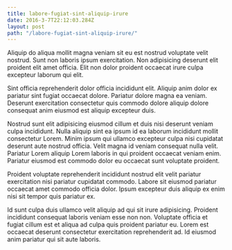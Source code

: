 ```yaml
---
title: labore-fugiat-sint-aliquip-irure
date: 2016-3-7T22:12:03.284Z
layout: post
path: "/labore-fugiat-sint-aliquip-irure/"
---
```


Aliquip do aliqua mollit magna veniam sit eu est nostrud voluptate velit nostrud. Sunt non laboris ipsum exercitation. Non adipisicing deserunt elit proident elit amet officia. Elit non dolor proident occaecat irure culpa excepteur laborum qui elit.

Sint officia reprehenderit dolor officia incididunt elit. Aliquip anim dolor ex pariatur sint fugiat occaecat dolore. Pariatur dolore magna ea veniam. Deserunt exercitation consectetur quis commodo dolore aliquip dolore consequat anim eiusmod est aliquip excepteur duis.

Nostrud sunt elit adipisicing eiusmod cillum et duis nisi deserunt veniam culpa incididunt. Nulla aliquip sint ea ipsum id ea laborum incididunt mollit consectetur Lorem. Minim ipsum qui ullamco excepteur culpa nisi cupidatat deserunt aute nostrud officia. Velit magna id veniam consequat nulla velit. Pariatur Lorem aliquip Lorem laboris in qui proident occaecat veniam enim. Pariatur eiusmod est commodo dolor eu occaecat sunt voluptate proident.

Proident voluptate reprehenderit incididunt nostrud elit velit pariatur exercitation nisi pariatur cupidatat commodo. Labore sit eiusmod pariatur occaecat amet commodo officia dolor. Ipsum excepteur duis aliquip ex enim nisi sit tempor quis pariatur ex.

Id sunt culpa duis ullamco velit aliquip ad qui sit irure adipisicing. Proident incididunt consequat laboris veniam esse non non. Voluptate officia et fugiat cillum est et aliqua ad culpa quis proident pariatur eu. Lorem est occaecat deserunt consectetur exercitation reprehenderit ad. Id eiusmod anim pariatur qui sit aute laboris.